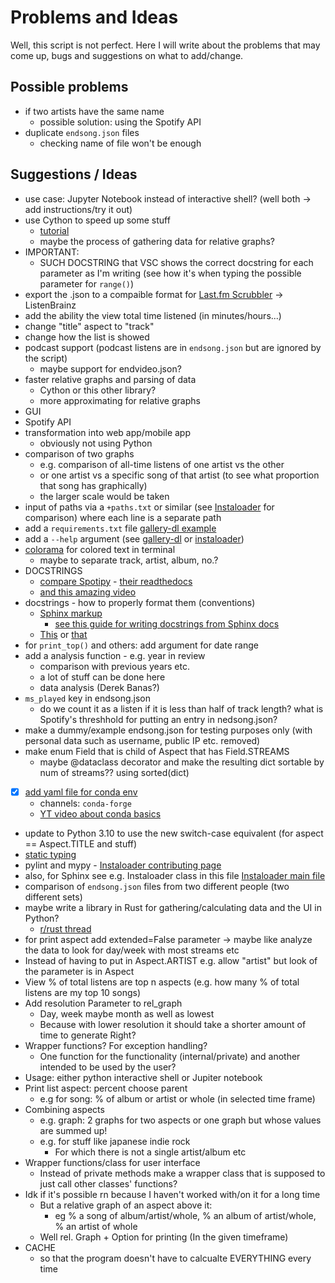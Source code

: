 # Problems and Ideas

Well, this script is not perfect. Here I will write about the problems that may come up, bugs and suggestions on what to add/change.

## Possible problems

- if two artists have the same name
  - possible solution: using the Spotify API
- duplicate `endsong.json` files
  - checking name of file won't be enough

## Suggestions / Ideas

- use case: Jupyter Notebook instead of interactive shell? (well both -> add instructions/try it out)
- use Cython to speed up some stuff
  - [tutorial](https://youtu.be/mXuEoqK4bEc)
  - maybe the process of gathering data for relative graphs?
- IMPORTANT:
  - SUCH DOCSTRING that VSC shows the correct docstring for each parameter as I'm writing (see how it's when typing the possible parameter for `range()`)
- export the .json to a compaible format for [Last.fm Scrubbler](https://github.com/SHOEGAZEssb/Last.fm-Scrubbler-WPF) -> ListenBrainz
- add the ability the view total time listened (in minutes/hours...)
- change "title" aspect to "track"
- change how the list is showed
- podcast support (podcast listens are in `endsong.json` but are ignored by the script)
  - maybe support for endvideo.json?
- faster relative graphs and parsing of data
  - Cython or this other library?
  - more approximating for relative graphs
- GUI
- Spotify API
- transformation into web app/mobile app
  - obviously not using Python
- comparison of two graphs
  - e.g. comparison of all-time listens of one artist vs the other
  - or one artist vs a specific song of that artist (to see what proportion that song has graphically)
  - the larger scale would be taken
- input of paths via a `+paths.txt` or similar (see [Instaloader](https://github.com/instaloader/instaloader) for comparison) where each line is a separate path
- add a `requirements.txt` file [gallery-dl example](https://github.com/mikf/gallery-dl/blob/master/requirements.txt)
- add a `--help` argument (see [gallery-dl](https://github.com/mikf/gallery-dl) or [instaloader](https://github.com/instaloader/instaloader))
- [colorama](https://github.com/tartley/colorama) for colored text in terminal
  - maybe to separate track, artist, album, no.?
- DOCSTRINGS
  - [compare Spotipy](https://github.com/plamere/spotipy) - [their readthedocs](https://spotipy.readthedocs.io/)
  - [and this amazing video](https://youtu.be/JQ8RQru-Y9Y)
- docstrings - how to properly format them (conventions)
  - [Sphinx markup](https://stackoverflow.com/a/40596167/6694963)
    - [see this guide for writing docstrings from Sphinx docs](https://sphinx-rtd-tutorial.readthedocs.io/en/latest/docstrings.html)
  - [This](https://stackoverflow.com/a/10065932/6694963) or [that](https://stackoverflow.com/a/9195565/6694963)
- for `print_top()` and others: add argument for date range
- add a analysis function - e.g. year in review
  - comparison with previous years etc.
  - a lot of stuff can be done here
  - data analysis (Derek Banas?)
- `ms_played` key in endsong.json
  - do we count it as a listen if it is less than half of track length? what is Spotify's threshhold for putting an entry in nedsong.json?
- make a dummy/example endsong.json for testing purposes only (with personal data such as username, public IP etc. removed)
- make enum Field that is child of Aspect that has Field.STREAMS
  - maybe @dataclass decorator and make the resulting dict sortable by num of streams?? using sorted(dict)
- [x] [add yaml file for conda env](https://conda.io/projects/conda/en/latest/user-guide/tasks/manage-environments.html#create-env-file-manually)
  - channels: `conda-forge`
  - [YT video about conda basics](https://youtu.be/1VVCd0eSkYc)
- update to Python 3.10 to use the new switch-case equivalent (for aspect == Aspect.TITLE and stuff)
- [static typing](https://towardsdatascience.com/how-to-make-python-statically-typed-the-essential-guide-e087cf4fa400)
- pylint and mypy - [Instaloader contributing page](https://instaloader.github.io/contributing.html)
- also, for Sphinx see e.g. Instaloader class in this file [Instaloader main file](https://github.com/instaloader/instaloader/blob/master/instaloader/instaloader.py)
- comparison of `endsong.json` files from two different people (two different sets)
- maybe write a library in Rust for gathering/calculating data and the UI in Python?
  - [r/rust thread](https://www.reddit.com/r/rust/comments/t8k9lo/rust_and_python_working_together/) 
- for print aspect add extended=False parameter -> maybe like analyze the data to look for day/week with most streams etc
- Instead of having to put in Aspect.ARTIST e.g. allow "artist" but look of the parameter is in Aspect
- View % of total listens are top n aspects (e.g. how many % of total listens are my top 10 songs)
- Add resolution Parameter to rel_graph
  - Day, week maybe month as well as lowest
  - Because with lower resolution it should take a shorter amount of time to generate Right?
- Wrapper functions? For exception handling?
  - One function for the functionality (internal/private) and another intended to be used by the user?
- Usage: either python interactive shell or Jupiter notebook
- Print list aspect: percent choose parent
  - e.g for song: % of album or artist or whole (in selected time frame)
- Combining aspects
  - e.g. graph: 2 graphs for two aspects or one graph but whose values are summed up!
  - e.g. for stuff like japanese indie rock
    - For which there is not a single artist/album etc
- Wrapper functions/class for user interface
  - Instead of private methods make a wrapper class that is supposed to just call other classes' functions?
- Idk if it's possible rn because I haven't worked with/on it for a long time
  - But a relative graph of an aspect above it:
    - eg % a song of album/artist/whole, % an album of artist/whole, % an artist of whole
  - Well rel. Graph + Option for printing (In the given timeframe)
- CACHE
  - so that the program doesn't have to calcualte EVERYTHING every time

